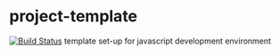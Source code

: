 # project-template  
[![Build Status](https://travis-ci.com/kingmikhe/project-template.svg?branch=main)](https://travis-ci.com/kingmikhe/project-template)
template set-up for javascript development environment
